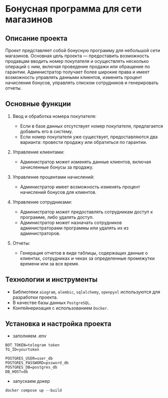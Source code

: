 # Бонусная программа для сети магазинов

## Описание проекта
Проект представляет собой бонусную программу для небольшой сети магазинов. Основная цель проекта — предоставить возможность продавцам вводить номер покупателя и осуществлять несколько операций с ним, включая проведение продажи или обращение по гарантии. Администратор получает более широкие права и имеет возможность управлять данными клиентов, изменять процент начисления бонусов, управлять списком сотрудников и генерировать отчеты.

## Основные функции
1. Ввод и обработка номера покупателя:
   - Если в базе данных отсутствует номер покупателя, предлагается добавить его в систему.
   - Если номер покупателя уже существует, предоставляются два варианта: провести продажу или обратиться по гарантии.

2. Управление клиентами:
   - Администратор может изменять данные клиентов, включая зачисленные бонусы за продажу.

3. Управление процентами начислений:
   - Администратор имеет возможность изменять процент начислений бонусов для клиентов.

4. Управление сотрудниками:
   - Администратор может предоставлять сотрудникам доступ к программе, либо удалять доступ.
   - Администратор может назначать сотрудников администраторами программы или удалять их из администраторов.

5. Отчеты:
   - Генерация отчетов в виде таблицы, содержащих данные о клиентах, сотрудниках и чеках за определенные промежутки времени или за все время.

## Технологии и инструменты
- Библиотеки `aiogram`, `alembic`, `sqlalchemy`, `openpyxl` используются для разработки проекта.
- В качестве базы данных `PostgreSQL`.
- Контейнеризация с использованием `Docker`.

## Установка и настройка проекта
- заполняем .env
```
BOT_TOKEN=telegram token
TG_ID=yourtoken

POSTGRES_USER=user_db
POSTGRES_PASSWORD=pssword_db
POSTGRES_DB=postgres_db
DB_HOST=db
```
- запускаем докер
```
docker compose up --build
```